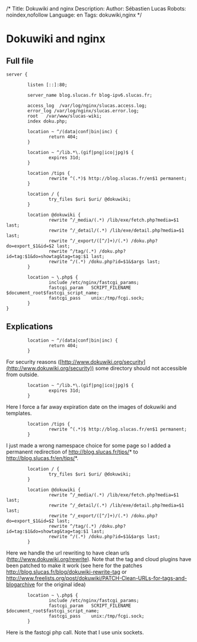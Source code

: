 /*
Title: Dokuwiki and nginx
Description: 
Author: Sébastien Lucas
Robots: noindex,nofollow
Language: en
Tags: dokuwiki,nginx
*/
# Dokuwiki and nginx

## Full file
```
server {

        listen [::]:80;

        server_name blog.slucas.fr blog-ipv6.slucas.fr;

        access_log  /var/log/nginx/slucas.access.log;
        error_log /var/log/nginx/slucas.error.log;
        root   /var/www/slucas-wiki;
        index doku.php;

        location ~ ^/(data|conf|bin|inc) {
                return 404;
        }

        location ~ ^/lib.*\.(gif|png|ico|jpg)$ {
                expires 31d;
        }

        location /tips {
                rewrite ^(.*)$ http://blog.slucas.fr/en$1 permanent;
        }

        location / {
                try_files $uri $uri/ @dokuwiki;
        }

        location @dokuwiki {
                rewrite ^/_media/(.*) /lib/exe/fetch.php?media=$1 last;
                rewrite ^/_detail/(.*) /lib/exe/detail.php?media=$1 last;
                rewrite ^/_export/([^/]+)/(.*) /doku.php?do=export_$1&id=$2 last;
                rewrite ^/tag/(.*) /doku.php?id=tag:$1&do=showtag&tag=tag:$1 last;
                rewrite ^/(.*) /doku.php?id=$1&$args last;
        }

        location ~ \.php$ {
                include /etc/nginx/fastcgi_params;
                fastcgi_param   SCRIPT_FILENAME  $document_root$fastcgi_script_name;
                fastcgi_pass    unix:/tmp/fcgi.sock;
        }
}
```
## Explications

```
        location ~ ^/(data|conf|bin|inc) {
                return 404;
        }
```
For security reasons ([http://www.dokuwiki.org/security](http://www.dokuwiki.org/security)) some directory should not accessible from outside.

```
        location ~ ^/lib.*\.(gif|png|ico|jpg)$ {
                expires 31d;
        }
```
Here I force a far away expiration date on the images of dokuwiki and templates.

```
        location /tips {
                rewrite ^(.*)$ http://blog.slucas.fr/en$1 permanent;
        }
```
I just made a wrong namespace choice for some page so I added a permanent redirection of http://blog.slucas.fr/tips/* to http://blog.slucas.fr/en/tips/*.

```
        location / {
                try_files $uri $uri/ @dokuwiki;
        }

        location @dokuwiki {
                rewrite ^/_media/(.*) /lib/exe/fetch.php?media=$1 last;
                rewrite ^/_detail/(.*) /lib/exe/detail.php?media=$1 last;
                rewrite ^/_export/([^/]+)/(.*) /doku.php?do=export_$1&id=$2 last;
                rewrite ^/tag/(.*) /doku.php?id=tag:$1&do=showtag&tag=tag:$1 last;
                rewrite ^/(.*) /doku.php?id=$1&$args last;
        }

```
Here we handle the url rewriting to have clean urls (http://www.dokuwiki.org/rewrite). Note that the tag and cloud plugins have been patched to make it work (see here for the patches http://blog.slucas.fr/blog/dokuwiki-rewrite-tag or http://www.freelists.org/post/dokuwiki/PATCH-Clean-URLs-for-tags-and-blogarchive for the original idea)

```
        location ~ \.php$ {
                include /etc/nginx/fastcgi_params;
                fastcgi_param   SCRIPT_FILENAME  $document_root$fastcgi_script_name;
                fastcgi_pass    unix:/tmp/fcgi.sock;
        }
```
Here is the fastcgi php call. Note that I use unix sockets.

